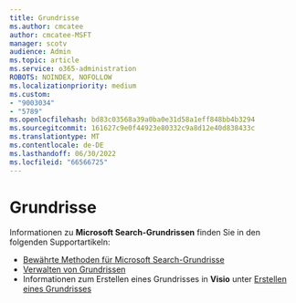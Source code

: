 ```yaml
---
title: Grundrisse
ms.author: cmcatee
author: cmcatee-MSFT
manager: scotv
audience: Admin
ms.topic: article
ms.service: o365-administration
ROBOTS: NOINDEX, NOFOLLOW
ms.localizationpriority: medium
ms.custom:
- "9003034"
- "5789"
ms.openlocfilehash: bd83c03568a39a0ba0e31d58a1eff848bb4b3294
ms.sourcegitcommit: 161627c9e0f44923e80332c9a8d12e40d838433c
ms.translationtype: MT
ms.contentlocale: de-DE
ms.lasthandoff: 06/30/2022
ms.locfileid: "66566725"
---
```

# <a name="floor-plans"></a>Grundrisse

Informationen zu **Microsoft Search-Grundrissen**  finden Sie in den folgenden Supportartikeln:
- [Bewährte Methoden für Microsoft Search-Grundrisse](https://docs.microsoft.com/microsoftsearch/floorplans-bestpractices)  
- [Verwalten von Grundrissen](https://docs.microsoft.com/microsoftsearch/manage-floorplans)  
- Informationen zum Erstellen eines Grundrisses in  **Visio** unter [Erstellen eines Grundrisses](https://support.microsoft.com/office/create-a-floor-plan-ec17da08-64aa-4ead-9b9b-35e821645791)